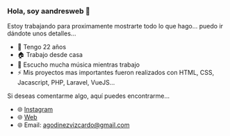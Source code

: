 ### Hola, soy aandresweb 👋

Estoy trabajando para proximamente mostrarte todo lo que hago... puedo ir dándote unos detalles...

- 🌱 Tengo 22 años
- 🏠 Trabajo desde casa
- 💛 Escucho mucha música mientras trabajo
- ⚡ Mis proyectos mas importantes fueron realizados con HTML, CSS, Jacascript, PHP, Laravel, VueJS...

Si deseas comentarme algo, aquí puedes encontrarme...

- 🌐 [Instagram](https://www.instagram.com/aandresweb/) 
- 🌐 [Web](https://aandresweb.com) 
- 🌐 Email: agodinezvizcardo@gmail.com

